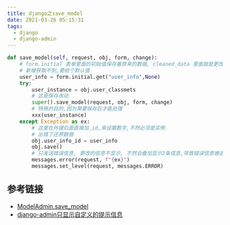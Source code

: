 ```yaml
---
title: django之save_model
date: 2021-03-26 05:15:31
tags:
  - django
  - django-admin
---
```



```python
def save_model(self, request, obj, form, change):
    # form.initial 表单里面的初始值保存着原来的数据, cleaned_data 里面就是更改后的数据
    # 新增获取不到,要给个默认值
    user_info = form.initial.get("user_info",None)
    try:
        user_instance = obj.user_classmets
        # 这是保存改动
        super().save_model(request, obj, form, change)
        # 特殊的目的,因为需要保存后才能处理
        xxx(user_instance)
    except Exception as ex:
        # 这里在外键后面直接加_id,来设置数字,不然必须是实例
        # 出错了还原数据
        obj.user_info_id = user_info
        obj.save()
        # 只发送错误信息, 更改的信息不显示, 不然会叠加显示2条信息,导致错误信息被遮罩
        messages.error(request, f"{ex}")
        messages.set_level(request, messages.ERROR)
```

## 参考链接
- [ModelAdmin.save_model](https://docs.djangoproject.com/zh-hans/3.1/ref/contrib/admin/#django.contrib.admin.ModelAdmin.save_model)
- [django-admin只显示自定义的提示信息](https://blog.csdn.net/Keep_on_Growing/article/details/100929122)